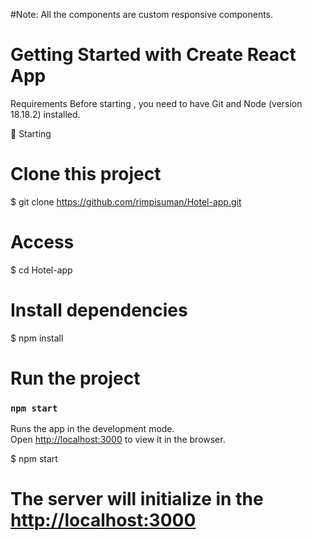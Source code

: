 #Note:
All the components are custom responsive components.

# Getting Started with Create React App
Requirements
Before starting , you need to have Git and Node (version 18.18.2) installed.

🏁 Starting
# Clone this project
$ git clone https://github.com/rimpisuman/Hotel-app.git

# Access
$ cd Hotel-app

# Install dependencies
$ npm install

# Run the project
### `npm start`

Runs the app in the development mode.\
Open [http://localhost:3000](http://localhost:3000) to view it in the browser.

$ npm start

# The server will initialize in the <http://localhost:3000>

